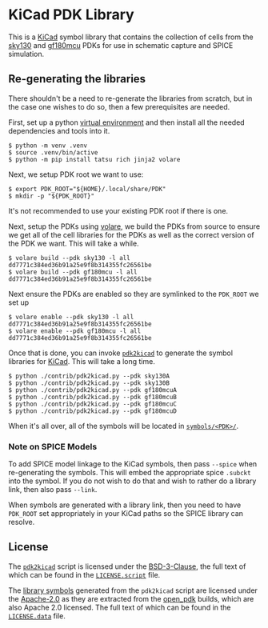 # KiCad PDK Library

This is a [KiCad] symbol library that contains the collection of cells from the [sky130] and [gf180mcu] PDKs for use in schematic capture and SPICE simulation.


## Re-generating the libraries

There shouldn't be a need to re-generate the libraries from scratch, but in the case one wishes to do so, then a few prerequisites are needed.

First, set up a python [virtual environment](https://docs.python.org/3/tutorial/venv.html) and then install all the needed dependencies and tools into it.

```
$ python -m venv .venv
$ source .venv/bin/active
$ python -m pip install tatsu rich jinja2 volare
```

Next, we setup PDK root we want to use:

```
$ export PDK_ROOT="${HOME}/.local/share/PDK"
$ mkdir -p "${PDK_ROOT}"
```

It's not recommended to use your existing PDK root if there is one.

Next, setup the PDKs using [volare], we build the PDKs from source to ensure we get all of the cell libraries for the PDKs as well as the correct version of the PDK we want. This will take a while.

```
$ volare build --pdk sky130 -l all dd7771c384ed36b91a25e9f8b314355fc26561be
$ volare build --pdk gf180mcu -l all dd7771c384ed36b91a25e9f8b314355fc26561be

```

Next ensure the PDKs are enabled so they are symlinked to the `PDK_ROOT` we set up

```
$ volare enable --pdk sky130 -l all dd7771c384ed36b91a25e9f8b314355fc26561be
$ volare enable --pdk gf180mcu -l all dd7771c384ed36b91a25e9f8b314355fc26561be
```

Once that is done, you can invoke [`pdk2kicad`](./contrib/pdk2kicad.py) to generate the symbol libraries for [KiCad]. This will take a long time.

```
$ python ./contrib/pdk2kicad.py --pdk sky130A
$ python ./contrib/pdk2kicad.py --pdk sky130B
$ python ./contrib/pdk2kicad.py --pdk gf180mcuA
$ python ./contrib/pdk2kicad.py --pdk gf180mcuB
$ python ./contrib/pdk2kicad.py --pdk gf180mcuC
$ python ./contrib/pdk2kicad.py --pdk gf180mcuD
```

When it's all over, all of the symbols will be located in [`symbols/<PDK>/`](./symbols/).

### Note on SPICE Models

To add SPICE model linkage to the KiCad symbols, then pass `--spice` when re-generating the symbols. This will embed the appropriate spice `.subckt` into the symbol. If you do not wish to do that and wish to rather do a library link, then also pass `--link`.

When symbols are generated with a library link, then you need to have `PDK_ROOT` set appropriately in your KiCad paths so the SPICE library can resolve.

## License

The [`pdk2kicad`](./contrib/pdk2kicad.py) script is licensed under the [BSD-3-Clause](https://spdx.org/licenses/BSD-3-Clause.html), the full text of which can be found in the [`LICENSE.script`](./LICENSE.script) file.

The [library symbols](./symbols/) generated from the `pdk2kicad` script are licensed under the [Apache-2.0](https://spdx.org/licenses/Apache-2.0.html) as they are extracted from the [open_pdk] builds, which are also Apache 2.0 licensed. The full text of which can be found in the [`LICENSE.data`](./LICENSE.data) file.


[KiCad]: https://www.kicad.org/
[sky130]: https://skywater-pdk.readthedocs.io/en/main/
[gf180mcu]: https://gf180mcu-pdk.readthedocs.io/en/latest/
[open_pdk]: https://github.com/RTimothyEdwards/open_pdks
[volare]: https://github.com/efabless/volare

